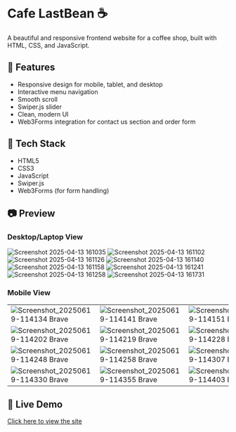 # Cafe LastBean ☕️
A beautiful and responsive frontend website for a coffee shop, built with HTML, CSS, and JavaScript.

## 🌟 Features
- Responsive design for mobile, tablet, and desktop
- Interactive menu navigation
- Smooth scroll
- Swiper.js slider
- Clean, modern UI
- Web3Forms integration for contact us section and order form

## 🚀 Tech Stack
- HTML5
- CSS3
- JavaScript
- Swiper.js
- Web3Forms (for form handling)

## 📷 Preview

### Desktop/Laptop View
![Screenshot 2025-04-13 161035](https://github.com/user-attachments/assets/2b34c9ff-9b17-40e0-a2c2-97bc4a422fe5)
![Screenshot 2025-04-13 161102](https://github.com/user-attachments/assets/a228eda2-3a4e-46d0-8952-8725f369bb4e)
![Screenshot 2025-04-13 161126](https://github.com/user-attachments/assets/7f3fca0d-a98b-4d81-8a8c-8527c452c268)
![Screenshot 2025-04-13 161140](https://github.com/user-attachments/assets/6b749732-9e12-4b60-afbe-8c430dddf75d)
![Screenshot 2025-04-13 161158](https://github.com/user-attachments/assets/ad3cb181-fdf0-42c1-a1ad-41549ed8970c)
![Screenshot 2025-04-13 161241](https://github.com/user-attachments/assets/eb145588-18a8-49a5-9d9f-fd9e956e0c06)
![Screenshot 2025-04-13 161258](https://github.com/user-attachments/assets/66df96bd-0d46-4c1a-a53a-d0edaeecb06b)
![Screenshot 2025-04-13 161731](https://github.com/user-attachments/assets/2c659fc8-68b2-4a98-a888-a748a7f1e2c3)

### Mobile View

| | | | |
|---|---|---|---|
| ![Screenshot_20250619-114134 Brave](https://github.com/user-attachments/assets/e3dbeaf1-7050-4309-9a7c-0cf9f7beb0a0) | ![Screenshot_20250619-114141 Brave](https://github.com/user-attachments/assets/ad5b9a4f-ee59-4798-b034-0027787784e0) | ![Screenshot_20250619-114151 Brave~2](https://github.com/user-attachments/assets/a09a4c9e-f499-4686-a288-a257ede51f1e) | ![Screenshot_20250619-114157 Brave](https://github.com/user-attachments/assets/a3042699-76cc-4a5a-a5cd-8850c4f31e1e) |
| ![Screenshot_20250619-114202 Brave](https://github.com/user-attachments/assets/4c23751d-9436-4f2b-b99c-7a82d3cf40cc) | ![Screenshot_20250619-114219 Brave](https://github.com/user-attachments/assets/f1985337-6a1c-4a3f-be26-23b0f031812e) | ![Screenshot_20250619-114228 Brave](https://github.com/user-attachments/assets/297a200c-af21-46af-a60d-bc0f137fbd67) | ![Screenshot_20250619-114242 Brave](https://github.com/user-attachments/assets/04d6fb22-73dd-44fd-a006-da20cb6b5031) |
| ![Screenshot_20250619-114248 Brave](https://github.com/user-attachments/assets/0e3e86eb-37c8-48e5-a75c-73d517026342) | ![Screenshot_20250619-114258 Brave](https://github.com/user-attachments/assets/b2da4bca-c189-4a32-bc8a-eccb4ddc5b7c) | ![Screenshot_20250619-114307 Brave](https://github.com/user-attachments/assets/c31eeeba-ecff-41e0-8292-432b61aa826c) | ![Screenshot_20250619-114317 Brave](https://github.com/user-attachments/assets/ae0db00c-93de-4eb5-add3-9de205999bb2) |
| ![Screenshot_20250619-114330 Brave](https://github.com/user-attachments/assets/8515cba1-b7b5-41b8-b9aa-34beff1e8db2) | ![Screenshot_20250619-114355 Brave](https://github.com/user-attachments/assets/b6602f7c-93bd-41de-ac73-24f1805d7a9f) | ![Screenshot_20250619-114403 Brave](https://github.com/user-attachments/assets/aee9471c-b4cd-46e3-8fe0-5013ca08e0d0) | ![Screenshot_20250619-114420 Brave](https://github.com/user-attachments/assets/96470834-28e1-4eb2-b321-2faa9291205a) |

## 🔗 Live Demo
[Click here to view the site](https://cafe-last-bean.vercel.app/)